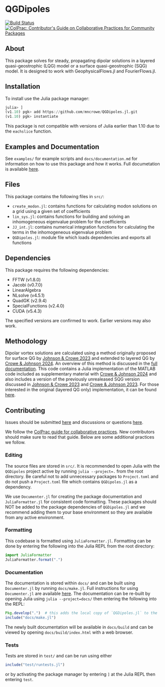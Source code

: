 # QGDipoles

[![Build Status](https://github.com/mncrowe/QGDipoles.jl/actions/workflows/CI.yml/badge.svg?branch=main)](https://github.com/mncrowe/QGDipoles.jl/actions/workflows/CI.yml?query=branch%3Amain) [![ColPrac: Contributor's Guide on Collaborative Practices for Community Packages](https://img.shields.io/badge/ColPrac-Contributor's%20Guide-blueviolet)](https://github.com/SciML/ColPrac)

## About

This package solves for steady, propagating dipolar solutions in a layered quasi-geostrophic (LQG) model or a surface quasi-geostrophic (SQG) model.
It is designed to work with GeophysicalFlows.jl and FourierFlows.jl.

## Installation

To install use the Julia package manager:

```julia
julia> ]
(v1.10) pgk> add https://github.com/mncrowe/QGDipoles.jl.git
(v1.10) pgk> instantiate
```

This package is not compatible with versions of Julia earlier than 1.10 due to the `eachslice` function.

## Examples and Documentation

See `examples/` for example scripts and `docs/documentation.md` for information on how to use this package and how it works. Full documetation is available [here](https://mncrowe.github.io/QGDipoles.jl).

## Files

This package contains the following files in `src/`:

* `create_modon.jl`: contains functions for calculating modon solutions on a grid using a given set of coefficients
* `lin_sys.jl`: contains functions for building and solving an inhomogeneous eigenvalue problem for the coefficients
* `JJ_int.jl`: contains numerical integration functions for calculating the terms in the inhomogeneous eigenvalue problem
* `QGDipoles.jl`: module file which loads dependencies and exports all functions

## Dependencies

This package requires the following dependencies:

* FFTW (v1.8.0)
* Jacobi (v0.7.0)
* LinearAlgebra
* NLsolve (v4.5.1)
* QuadGK (v2.9.4)
* SpecialFunctions (v2.4.0)
* CUDA (v5.4.3)

The specified versions are confirmed to work. Earlier versions may also work.

## Methodology

Dipolar vortex solutions are calculated using a method originally proposed for surface QG by [Johnson & Crowe 2023](https://doi.org/10.1017/jfm.2023.87) and extended to layered QG by [Crowe & Johnson 2024](https://doi.org/10.1017/jfm.2024.619).
An overview of this method is discussed in the [full documentation](https://mncrowe.github.io/QGDipoles.jl).
This code contains a Julia implementation of the MATLAB code included as supplementary material with [Crowe & Johnson 2024](https://doi.org/10.1017/jfm.2024.619) and also includes a version of the previously unrealeased SQG version discussed in [Johnson & Crowe 2023](https://doi.org/10.1017/jfm.2023.87) and [Crowe & Johnson 2023](https://doi.org/10.1017/jfm.2023.607).
For those interested in the original (layered QG only) implementation, it can be found [here](https://github.com/mncrowe/QGDipoles.m). 

## Contributing

Issues should be submitted [here](https://github.com/mncrowe/QGDipoles.jl/issues/) and discussions or questions [here](https://github.com/mncrowe/QGDipoles.jl/discussions).

We follow the [ColPrac guide for collaborative practices](https://github.com/SciML/ColPrac). New contributors should make sure to read that guide. Below are some additional practices we follow.

### Editing

The source files are stored in `src/`. It is recommended to open Julia with the `QGDipoles` project active by running `julia --project=.` from the root directory. Be careful not to add unnecessary packages to `Project.toml` and do not push a `Project.toml` file which contains `QGDipoles.jl` as a dependency.

We use `Documenter.jl` for creating the package documentation and `JuliaFormatter.jl` for consistent code formatting. These packages should NOT be added to the package dependencies of `QGDipoles.jl` and we recommend adding them to your base environment so they are available from any active environment.

### Formatting

This codebase is formatted using `JuliaFormatter.jl`. Formatting can be done by entering the following into the Julia REPL from the root directory:
```julia
import JuliaFormatter
JuliaFormatter.format(".")
```

### Documentation

The documentation is stored within `docs/` and can be built using `Documenter.jl` by running `docs/make.jl`. Full instructions for using `Documenter.jl` are available [here](https://documenter.juliadocs.org/stable/man/guide/). The documentation can be re-built by opening Julia using `julia --project=docs/` then entering the following into the REPL:
```julia
Pkg.develop(".")  # this adds the local copy of `QGDipoles.jl` to the `docs` environment 
include("docs/make.jl")
```
The newly built documentation will be available in `docs/build` and can be viewed by opening `docs/build/index.html` with a web browser.

### Tests

Tests are stored in `test/` and can be run using either
```julia
include("test/runtests.jl")
```
or by activating the package manager by entering `]` at the Julia REPL then entering `test`.
